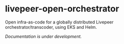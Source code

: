 # livepeer-open-orchestrator

Open infra-as-code for a globally distributed Livepeer orchestrator/transcoder, using EKS and Helm.

_Documentation is under development._
